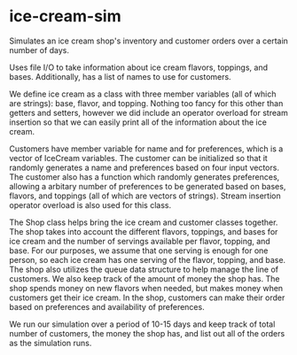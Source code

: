 # ice-cream-sim
Simulates an ice cream shop's inventory and customer orders over a certain number of days.

Uses file I/O to take information about ice cream flavors, toppings, and bases. Additionally, has a list of names to use for customers.

We define ice cream as a class with three member variables (all of which are strings): base, flavor, and topping. Nothing too fancy for this other than getters and setters, however we did include an operator overload for stream insertion so that we can easily print all of the information about the ice cream.

Customers have member variable for name and for preferences, which is a vector of IceCream variables. The customer can be initialized so that it randomly generates a name and preferences based on four input vectors. The customer also has a function which randomly generates preferences, allowing a arbitary number of preferences to be generated based on bases, flavors, and toppings (all of which are vectors of strings). Stream insertion operator overload is also used for this class.

The Shop class helps bring the ice cream and customer classes together. The shop takes into account the different flavors, toppings, and bases for ice cream and the number of servings available per flavor, topping, and base. For our purposes, we assume that one serving is enough for one person, so each ice cream has one serving of the flavor, topping, and base. The shop also utilizes the queue data structure to help manage the line of customers. We also keep track of the amount of money the shop has. The shop spends money on new flavors when needed, but makes money when customers get their ice cream. In the shop, customers can make their order based on preferences and availability of preferences.

We run our simulation over a period of 10-15 days and keep track of total number of customers, the money the shop has, and list out all of the orders as the simulation runs.
